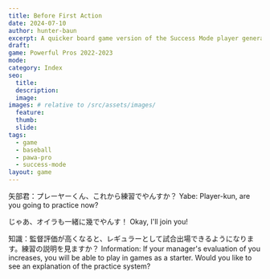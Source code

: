```yaml
---
title: Before First Action
date: 2024-07-10
author: hunter-baun
excerpt: A quicker board game version of the Success Mode player generation
draft: 
game: Powerful Pros 2022-2023
mode: 
category: Index
seo:
  title:
  description:
  image: 
images: # relative to /src/assets/images/
  feature:
  thumb: 
  slide:
tags:
  - game
  - baseball
  - pawa-pro
  - success-mode
layout: game
---
```


矢部君：プレーヤーくん、これから練習でやんすか？
Yabe: Player-kun, are you going to practice now?

じゃあ、オイラも一緒に幾でやんす！
Okay, I'll join you!

知識：監督評価が高くなると、レギュラーとして試合出場できるようになります。練習の説明を見ますか？
Information: If your manager's evaluation of you increases, you will be able to play in games as a starter. Would you like to see an explanation of the practice system?
